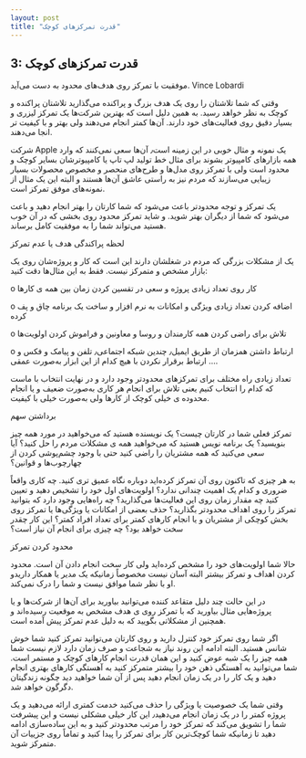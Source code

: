 ```yaml
---
layout: post
title: "قدرت تمرکزهای کوچک"
---
```

3: قدرت تمرکزهای کوچک
---------------------

موفقیت با تمرکز روی هدف‌های محدود به دست می‌آید. Vince Lobardi

وقتی که شما تلاشتان را روی یک هدف بزرگ و پراکنده می‌گذارید تلاشتان
پراکنده و کوچک به نظر خواهد رسید. به همین دلیل است که بهترین شرکت‌ها یک
تمرکز لیزری و بسیار دقیق روی فعالیت‌های خود دارند. آن‌ها کمتر انجام
می‌دهند ولی بهتر و با کیفیت تر انجا می‌دهند.

شرکت Apple یک نمونه و مثال خوبی در این زمینه است٫ آن‌ها سعی نمی‌کنند که
وارد همه بازارهای کامپیوتر بشوند برای مثال خط تولید لپ تاپ یا
کامپیوترشان بسایر کوچک و محدود است ولی با تمرکز روی مدل‌ها و طرح‌های
منحصر و مخصوص محصولات بسیار زیبایی می‌سازند که مردم نیز به راستی عاشق
آن‌ها هستند و البته این یک مثال از نمونه‌های موفق تمرکز است.

یک تمرکز و توجه محدودتر باعث می‌شود که شما کارتان را بهتر انجام دهید و
باعث می‌شود که شما از دیگران بهتر شوید. و شاید تمرکز محدود روی بخشی که
در آن خوب هستید می‌تواند شما را به موفقیت کامل برساند.

لحظه پراکندگی هدف یا عدم تمرکز

یک از مشکلات بزرگی که مردم در شغلشان دارند این است که کار و پروژه‌شان
روی یک بازار مشخص و متمرکز نیست. فقط به این مثال‌ها دقت کنید:

o کار روی تعداد زیادی پروژه و سعی در تقسین کردن زمان بین همه ی کارها

o اضافه کردن تعداد زیادی ویژگی و امکانات به نرم افزار و ساخت یک برنامه
چاق و پف کرده

o تلاش برای راضی کردن همه کارمندان و روسا و معاونین و فراموش کردن
اولویت‌ها

o ارتباط داشتن همزمان از طریق ایمیل٫ چندین شبکه اجتماعی٫ تلفن و پیامک و
فکس و … ارتباط برقرار نکردن با هیچ کدام از این ابزار به‌صورت عمقی.

تعداد زیادی راه مختلف برای تمرکزهای محدودتر وجود دارد و در نهایت انتخاب
با ماست که کدام را انتخاب کنیم یعنی تلاش برای انجام هر کاری به‌صورت ضعیف
و یا انجام محدوده ی خیلی کوچک از کارها ولی به‌صورت خیلی با کیفیت.

برداشتن سهم

تمرکز فعلی شما در کارتان چیست؟ یک نویسنده هستید که می‌خواهید در مورد همه
چیز بنویسید؟ یک برنامه نویس هستید که می‌خواهید همه ی مشکلات مردم را حل
کنید؟ آیا سعی می‌کنید که همه مشتریان را راضی کنید حتی با وجود چشم‌پوشی
کردن از چهارچوب‌ها و قوانین؟

به هر چیزی که تاکنون روی آن تمرکز کرده‌اید دوباره نگاه عمیق تری کنید. چه
کاری واقعاً ضروری و کدام یک اهمیت چندانی ندارد؟ اولویت‌های اول خود را
تشخیص دهید و تعیین کنید چه مقدار زمان روی این فعالیت‌ها می‌گذارید؟ چه
راه‌هایی وجود دارد که بتوانید تمرکز را روی اهداف محدودتر بگذارید؟ حذف
بعضی از امکانات یا ویژگی‌ها یا تمرکز روی بخش کوچکی از مشتریان و یا انجام
کارهای کمتر برای تعداد افراد کمتر؟ این کار چقدر سخت خواهد بود؟ چه چیزی
برای انجام آن نیاز است؟

محدود کردن تمرکز

حالا شما اولویت‌های خود را مشخص کرده‌اید ولی کار سخت انجام دادن آن است.
محدود کردن اهداف و تمرکز بیشتر البته آسان نیست مخصوصاً زمانیکه یک مدیر
یا همکار داریدو او با نظر شما موافق نیست و شما را درک نمی‌کند.

در این حالت چند دلیل متقاعد کننده می‌توانید بیاورید برای آن‌ها از
شرکت‌ها و یا پروژه‌هایی مثال بیاورید که با تمرکز روی ی هدف مشخص به
موقعیت رسیده‌اند و همچنین از مشکلاتی بگویید که به دلیل عدم تمرکز پیش
آمده است.

اگر شما روی تمرکز خود کنترل دارید و روی کارتان می‌توانید تمرکز کنید شما
خوش شانس هستید. البته ادامه این روند نیاز به شجاعت و صرف زمان دارد لازم
نیست شما همه چیز را یک شبه عوض کنید و این همان قدرت انجام کارهای کوچک و
مستمر است. شما می‌توانید به آهستگی ذهن خود را بیشتر متمرکز کنید به
آهستگی کارهای بهتری انجام دهید و یک کار را در یک زمان انجام دهید پس از
آن شما خواهید دید چگونه زندگیتان دگرگون خواهد شد.

وقتی شما یک خصوصیت یا ویژگی را حذف می‌کنید خدمت کمتری ارائه می‌دهید و یک
پروژه کمتر را در یک زمان انجام می‌دهید٫ این کار خیلی مشکلی نیست و این
پیشرفت شما را تشویق می‌کند که تمرکز خود را مرتب محدودتر کنید و به این
ساده‌سازی ادامه دهید تا زمانیکه شما کوچک‌ترین کار برای تمرکز را پیدا
کنید و تماماً روی جزییات آن متمرکز شوید.
